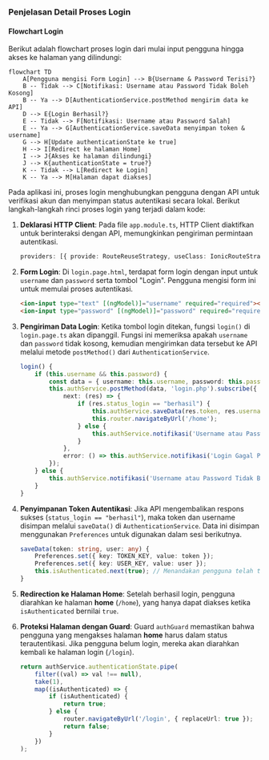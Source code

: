 ### Penjelasan Detail Proses Login

#### Flowchart Login

Berikut adalah flowchart proses login dari mulai input pengguna hingga akses ke halaman yang dilindungi:

```mermaid
flowchart TD
    A[Pengguna mengisi Form Login] --> B{Username & Password Terisi?}
    B -- Tidak --> C[Notifikasi: Username atau Password Tidak Boleh Kosong]
    B -- Ya --> D[AuthenticationService.postMethod mengirim data ke API]
    D --> E{Login Berhasil?}
    E -- Tidak --> F[Notifikasi: Username atau Password Salah]
    E -- Ya --> G[AuthenticationService.saveData menyimpan token & username]
    G --> H[Update authenticationState ke true]
    H --> I[Redirect ke halaman Home]
    I --> J{Akses ke halaman dilindungi}
    J --> K{authenticationState = true?}
    K -- Tidak --> L[Redirect ke Login]
    K -- Ya --> M[Halaman dapat diakses]
```


Pada aplikasi ini, proses login menghubungkan pengguna dengan API untuk verifikasi akun dan menyimpan status autentikasi secara lokal. Berikut langkah-langkah rinci proses login yang terjadi dalam kode:

1. **Deklarasi HTTP Client**: Pada file `app.module.ts`, HTTP Client diaktifkan untuk berinteraksi dengan API, memungkinkan pengiriman permintaan autentikasi.
   ```typescript
   providers: [{ provide: RouteReuseStrategy, useClass: IonicRouteStrategy }, provideHttpClient()],
   ```

2. **Form Login**: Di `login.page.html`, terdapat form login dengan input untuk `username` dan `password` serta tombol "Login". Pengguna mengisi form ini untuk memulai proses autentikasi.
   ```html
   <ion-input type="text" [(ngModel)]="username" required="required"></ion-input>
   <ion-input type="password" [(ngModel)]="password" required="required"></ion-input>
   ```

3. **Pengiriman Data Login**: Ketika tombol login ditekan, fungsi `login()` di `login.page.ts` akan dipanggil. Fungsi ini memeriksa apakah `username` dan `password` tidak kosong, kemudian mengirimkan data tersebut ke API melalui metode `postMethod()` dari `AuthenticationService`.
   ```typescript
   login() {
       if (this.username && this.password) {
           const data = { username: this.username, password: this.password };
           this.authService.postMethod(data, 'login.php').subscribe({
               next: (res) => {
                   if (res.status_login == "berhasil") {
                       this.authService.saveData(res.token, res.username);
                       this.router.navigateByUrl('/home');
                   } else {
                       this.authService.notifikasi('Username atau Password Salah');
                   }
               },
               error: () => this.authService.notifikasi('Login Gagal Periksa Koneksi Internet Anda')
           });
       } else {
           this.authService.notifikasi('Username atau Password Tidak Boleh Kosong');
       }
   }
   ```

4. **Penyimpanan Token Autentikasi**: Jika API mengembalikan respons sukses (`status_login == "berhasil"`), maka token dan username disimpan melalui `saveData()` di `AuthenticationService`. Data ini disimpan menggunakan `Preferences` untuk digunakan dalam sesi berikutnya.
   ```typescript
   saveData(token: string, user: any) {
       Preferences.set({ key: TOKEN_KEY, value: token });
       Preferences.set({ key: USER_KEY, value: user });
       this.isAuthenticated.next(true); // Menandakan pengguna telah terautentikasi
   }
   ```

5. **Redirection ke Halaman Home**: Setelah berhasil login, pengguna diarahkan ke halaman **home** (`/home`), yang hanya dapat diakses ketika `isAuthenticated` bernilai `true`.

6. **Proteksi Halaman dengan Guard**: Guard `authGuard` memastikan bahwa pengguna yang mengakses halaman **home** harus dalam status terautentikasi. Jika pengguna belum login, mereka akan diarahkan kembali ke halaman login (`/login`).
   ```typescript
   return authService.authenticationState.pipe(
       filter((val) => val !== null),
       take(1),
       map((isAuthenticated) => {
           if (isAuthenticated) {
               return true;
           } else {
               router.navigateByUrl('/login', { replaceUrl: true });
               return false;
           }
       })
   );
   ```
